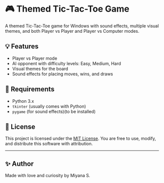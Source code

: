 # 🎮 Themed Tic-Tac-Toe Game

A themed Tic-Tac-Toe game for Windows with sound effects, multiple visual themes, and both Player vs Player and Player vs Computer modes. 

## 💡 Features

- Player vs Player mode
- AI opponent with difficulty levels: Easy, Medium, Hard
- Visual themes for the board
- Sound effects for placing moves, wins, and draws

## 🧰 Requirements

- Python 3.x
- `tkinter` (usually comes with Python)
- `pygame` (for sound effects)(to be installed)

## 📜 License

This project is licensed under the [MIT License](LICENSE.md). You are free to use, modify, and distribute this software with attribution.

---

## ✨ Author

Made with love and curiosity by Miyana S.
